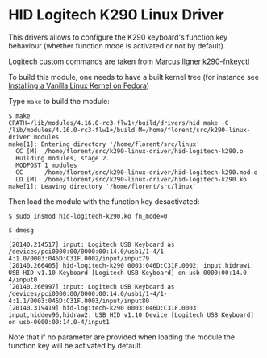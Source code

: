 HID Logitech K290 Linux Driver
==============================

This drivers allows to configure the K290 keyboard's function key
behaviour (whether function mode is activated or not by default).

Logitech custom commands are taken from [Marcus Ilgner
k290-fnkeyctl][1]

To build this module, one needs to have a built kernel tree (for
instance see [Installing a Vanilla Linux Kernel on Fedora][2])

Type `make` to build the module:
```
$ make
CPATH=/lib/modules/4.16.0-rc3-flw1+/build/drivers/hid make -C /lib/modules/4.16.0-rc3-flw1+/build M=/home/florent/src/k290-linux-driver modules
make[1]: Entering directory '/home/florent/src/linux'
  CC [M]  /home/florent/src/k290-linux-driver/hid-logitech-k290.o
  Building modules, stage 2.
  MODPOST 1 modules
  CC      /home/florent/src/k290-linux-driver/hid-logitech-k290.mod.o
  LD [M]  /home/florent/src/k290-linux-driver/hid-logitech-k290.ko
make[1]: Leaving directory '/home/florent/src/linux'
```

Then load the module with the function key desactivated:
```
$ sudo insmod hid-logitech-k290.ko fn_mode=0

$ dmesg
...
[20140.214517] input: Logitech USB Keyboard as /devices/pci0000:00/0000:00:14.0/usb1/1-4/1-4:1.0/0003:046D:C31F.0002/input/input79
[20140.266405] hid-logitech-k290 0003:046D:C31F.0002: input,hidraw1: USB HID v1.10 Keyboard [Logitech USB Keyboard] on usb-0000:00:14.0-4/input0
[20140.266997] input: Logitech USB Keyboard as /devices/pci0000:00/0000:00:14.0/usb1/1-4/1-4:1.1/0003:046D:C31F.0003/input/input80
[20140.319419] hid-logitech-k290 0003:046D:C31F.0003: input,hiddev96,hidraw2: USB HID v1.10 Device [Logitech USB Keyboard] on usb-0000:00:14.0-4/input1
```

Note that if no parameter are provided when loading the module the
function key will be activated by default.

[1]: https://github.com/milgner/k290-fnkeyctl
[2]: http://www.florentflament.com/blog/installing-a-vanilla-linux-kernel-on-fedora.html

